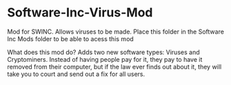 # Software-Inc-Virus-Mod
Mod for SWINC. Allows viruses to be made.
Place this folder in the Software Inc Mods folder to be able to acess this mod

What does this mod do?
Adds two new software types: Viruses and Cryptominers. Instead of having people pay for it, they pay to have it removed from their computer, but if the law ever finds out about it, they will take you to court and send out a fix for all users.

